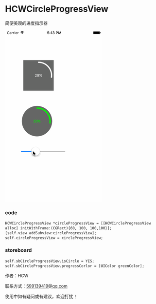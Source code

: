 # HCWCircleProgressView
简便美观的进度指示器

![](https://github.com/huangchangweng/HCWCircleProgressView/blob/master/HCWCircleProgressView.gif)

### code
    HCWCircleProgressView *circleProgressView = [[HCWCircleProgressView alloc] initWithFrame:(CGRect){60, 100, 100,100}];
    [self.view addSubview:circleProgressView];
    self.circleProgressView = circleProgressView;
    
### storeboard
    self.sbCircleProgressView.isCircle = YES;
    self.sbCircleProgressView.progressCorlor = [UIColor greenColor];

作者：HCW

联系方式：599139419@qq.com

使用中如有疑问或有建议，欢迎打扰！
